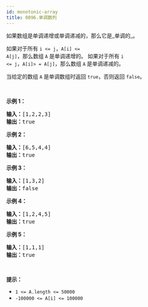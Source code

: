 ```yaml
---
id: monotonic-array
title: 0896.单调数列
---
```

如果数组是单调递增或单调递减的，那么它是_单调的_。

如果对于所有 <code>i &lt;= j</code>，<code>A[i] &lt;= A[j]</code>，那么数组 <code>A</code> 是单调递增的。 如果对于所有 <code>i &lt;= j</code>，<code>A[i]&gt; = A[j]</code>，那么数组 <code>A</code> 是单调递减的。

当给定的数组 <code>A</code> 是单调数组时返回 <code>true</code>，否则返回 <code>false</code>。

 

**示例 1：**


<pre><strong>输入：</strong>[1,2,2,3]<br/><strong>输出：</strong>true<br/></pre>

**示例 2：**


<pre><strong>输入：</strong>[6,5,4,4]<br/><strong>输出：</strong>true<br/></pre>

**示例 3：**


<pre><strong>输入：</strong>[1,3,2]<br/><strong>输出：</strong>false<br/></pre>

**示例 4：**


<pre><strong>输入：</strong>[1,2,4,5]<br/><strong>输出：</strong>true<br/></pre>

**示例 5：**


<pre><strong>输入：</strong>[1,1,1]<br/><strong>输出：</strong>true<br/></pre>

 

**提示：**

- <code>1 &lt;= A.length &lt;= 50000</code>
- <code>-100000 &lt;= A[i] &lt;= 100000</code>